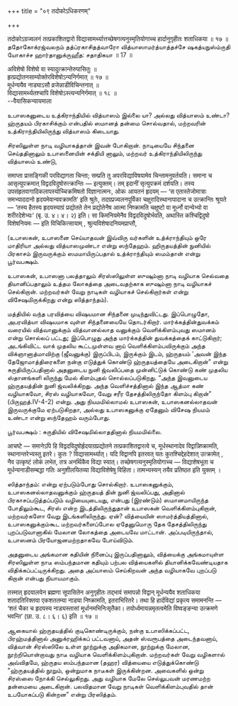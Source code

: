+++
title = "०९ तदोकोऽधिकरणम्"

+++

तदोकोऽग्रज्वलनं तत्प्रकाशितद्वारो
विद्यासामर्थ्यात्तच्छेषगत्यनुस्मृतियोगाच्च हार्दानुगृहीतः शताधिकया ॥ १७
॥  
ததோகோக்ரஜ்வலநம் தத்ப்ரகாசிதத்வாரோ வித்யாஸாமர்த்யாத்தச்சே ஷகத்யநுஸ்ம்ருதி
யோகாச்ச ஹார்தானுக்ருஹீத: சதாதிகயா ॥ 17 ॥

अविशेषो विशेषो वा स्यादुत्क्रान्तेरुपासितुः ॥  
हृत्प्रद्योतनसाम्योक्तेरविशेषोऽन्यनिर्गमात् ॥ १७ ॥  
मूर्धन्ययैव नाड्याऽसौ व्रजेन्नाडीविचिन्तनात् ॥  
विद्यासामर्थ्यतश्चापि विशेषोऽस्त्यन्यनिर्गमात् ॥ १८ ॥  
--वैयासिकन्यायमाला

உபாஸகனுடைய உத்கிராந்தியில் வித்யாஸம் இல்லை யா? அல்லது வித்யாஸம் உண்டா?
ஹ்ருதயம் பிரகாசிக்கும் என்பதில் ஸமானத் தன்மை சொல்வதால், மற்றவரின்
உத்கிராந்தியிலிருந்து வித்யாஸம் கிடையாது.

சிரஸிலுள்ள நாடி வழியாகத்தான் இவன் போகிறான். நாடியையே சிந்தனை
செய்ததினாலும் உபாஸனையின் சக்தியி னாலும், மற்றவர் உத்கிராந்தியிலிருந்து
வித்யாஸம் உண்டு,

समाप्ता प्रासङ्गिकी परविद्यागता चिन्ता; सम्प्रति तु अपरविद्याविषयामेव
चिन्तामनुवर्तयति। समाना च आसृत्युपक्रमात् विद्वदविदुषोरुत्क्रान्तिः —
इत्युक्तम्। तम् इदानीं सृत्युपक्रमं दर्शयति। तस्य
उपसंहृतवागादिकलापस्योच्चिक्रमिषतो विज्ञानात्मनः, ओकः आयतनं हृदयम् — ‘स
एतास्तेजोमात्राः समभ्याददानो हृदयमेवान्ववक्रामति’ इति श्रुतेः,
तदग्रप्रज्वलनपूर्विका चक्षुरादिस्थानापादाना च उत्क्रान्तिः श्रूयते —
‘तस्य हैतस्य हृदयस्याग्रं प्रद्योतते तेन प्रद्योतेनैष आत्मा निष्क्रामति
चक्षुष्टो वा मूर्ध्नो वान्येभ्यो वा शरीरदेशेभ्यः’ (बृ. उ. ४। ४। २)
इति। सा किमनियमेनैव विद्वदविदुषोर्भवति, अथास्ति कश्चिद्विदुषो
विशेषनियमः — इति विचिकित्सायाम् , श्रुत्यविशेषादनियमप्राप्तौ,

(உபாஸகன், உபாஸனை செய்யாதவன் இவ்விரு வர்களின் உத்க்ராந்தியும் ஒரே
மாதிரியா அல்லது வித்யாஸமுண்டா என்று ஸந்தேஹம். ஹிருதயத்தின் நுனியில்
பிரகாசம் இருவருக்கும் ஸமமாயிருப்பதால் உத்க்ராந்தியும் ஸமம்தான் என்று
பூர்வபக்ஷம்.

உபாஸகன், உபாஸனா பலத்தாலும் சிரஸ்ஸிலுள்ள ஸுஷும்னா நாடி வழியாக செல்வதை
தியானிப்பதாலும் உத்தம லோகத்தை அடைவதற்காக ஸுஷும்னா நாடி வழியாகச்
செல்கிறான். மற்றவர்கள் வேறு நாடிகள் வழியாகச் செல்கிறார்கள் என்று
விசேஷமிருக்கிறது என்று ஸித்தாந்தம்).

மத்தியில் வந்த பரவித்யை விஷயமான சிந்தனை முடிந்துவிட்டது. இப்பொழுதோ,
அபரவித்யா விஷயமாக வுள்ள சிந்தனையையே தொடர்கிறார். மார்க்கத்தின்துவக்கம்
வரையில் வித்வானுக்கும் வித்வானல்லாத வனுக்கும் வெளிக்கிளம்புவது ஸமானம்
என்று சொல்லப் பட்டது; இப்பொழுது அந்த மார்க்கத்தின் துவக்கத்தைக்
காட்டுகிறார்; அடங்கிவிட்ட வாக் முதலிய கூட்டமுள்ளவ னாய்
வெளிக்கிளம்பவிருக்கும் அந்த விக்ஞானாத்மாவிற்கு (ஜீவனுக்கு) இருப்பிடம்,
இருக்கும் இடம், ஹ்ருதயம் 'அவன் இந்த தேஜோமாத்திரைகளை நன்கு எடுத்துக்
கொண்டு ஹ்ருதயத்தையே அடைகிறான்” என்று சுருதியிருப்பதினால் அதனுடைய நுனி
ஜ்வலிப்பதை முன்னிட்டுக் கொண்டு கண் முதலிய ஸ்தானங்களி லிருந்து மேல்
கிளம்புதல் சொல்லப்படுகிறது. “அந்த இவனுடைய ஹ்ருதயத்தின் நுனி
ஜ்வலிக்கிறது. அந்த வெளிச்சத்தினால் இந்த ஆத்மா கண் வழியாகவோ, சிரஸ்
வழியாகவோ, வேறு சரீர தேசத்திலிருந்தோ கிளம்பு கிறான்” (பிருஹத்.IV-4-2)
என்று. அது நியமமில்லாமல் உபாஸகன், உபாஸகனல்லாதவன் இருவருக்குமே
ஏற்படுகிறதா, அல்லது உபாஸகனுக்கு ஏதேனும் விசேஷ நியமம் உண்டா என்று
ஸந்தேஹம் வரும்போது.

பூர்வபக்ஷம் : சுருதியில் விசேஷமில்லாததினால் நியமமில்லை.

आचष्टे — समानेऽपि हि विद्वदविदुषोर्हृदयाग्रप्रद्योतने
तत्प्रकाशितद्वारत्वे च, मूर्धस्थानादेव विद्वान्निष्क्रामति,
स्थानान्तरेभ्यस्तु इतरे। कुतः ? विद्यासामर्थ्यात्। यदि विद्वानपि
इतरवत् यतः कुतश्चिद्देहदेशात् उत्क्रामेत् , नैव उत्कृष्टं लोकं लभेत,
तत्र अनर्थिकैव विद्या स्यात्। तच्छेषगत्यनुस्मृतियोगाच्च — विद्याशेषभूता
च मूर्धन्यनाडीसम्बद्धा गतिः अनुशीलयितव्या विद्याविशेषेषु विहिता।
तामभ्यस्यन् तयैव प्रतिष्ठत इति युक्तम् ।

ஸித்தாந்தம்: என்று ஏற்படும்போது சொல்கிறார். உபாஸகனுக்கும்,
உபாஸகனல்லாதவனுக்கும் ஹ்ருதயத் தின் நுனி ஜ்வலிப்பது, அதினால்
பிரகாசப்படுத்தப்படும் வழியையுடையது, என்பது (இரண்டும்) ஸமானமாயிருந்த
போதிலும்கூட, சிரஸ் என்ற இடத்திலிருந்துதான் உபாஸகன் வெளிக்கிளம்புகிறான்,
மற்றவர்களோ வேறு இடங்களிலிருந்து. ஏன்? வித்யையின் ஸாமர்த்தியத்தினால்,
உபாஸகனுக்கும்கூட மற்றவர்களைப்போல ஏதேனுமொரு தேக தேசத்திலிருந்து
புறப்படுவானாகில் மேலான லோகத்தை அடையவே மாட்டான். அப்படியிருந்தால்,
உபாஸனம் பிரயோஜனமற்றதாகவே போய்விடும்.

அதனுடைய அங்கமான கதியின் நினைப்பு இருப்பதினாலும், வித்யைக்கு அங்கமாயுள்ள
சிரஸிலுள்ள நாடீ ஸம்பந்தமான கதியும் பற்பல வித்யைகளில் தியானிக்கவேண்டியதாக
விதிக்கப்பட்டிருக்கிறது. அதை அப்யாஸம் செய்கிறவன் அந்த வழியாகவே புறப்படு
கிறான் என்பது நியாயமாகும்.

तस्मात् हृदयालयेन ब्रह्मणा सूपासितेन अनुगृहीतः तद्भावं समापन्नो विद्वान्
मूर्धन्ययैव शताधिकया शतादतिरिक्तया एकशततम्या नाड्या निष्क्रामति,
इतराभिरितरे। तथा हि हार्दविद्यां प्रकृत्य समामनन्ति — ‘शतं चैका च
हृदयस्य नाड्यस्तासां मूर्धानमभिनिःसृतैका। तयोर्ध्वमायन्नमृतत्वमेति
विष्वङ्ङन्या उत्क्रमणे भवन्ति’ (छा. उ. ८। ६। ६) इति ॥ १७ ॥

ஆகையால் ஹ்ருதயத்தில் குடிகொண்டிருக்கும், நன்கு உபாஸிக்கப்பட்ட,
பிரஹ்மத்தினால் அனுக்ரஹிக்கப் பட்டவனாய், அதன் ஸ்வரூபத்தை அடைந்தவனாய்,
வித்வான் சிரஸ்ஸிலே உள்ள நூற்றுக்கு அதிகமான, நூற்றுக்கு மேலான,
நூற்றியொன்றாவது நாடீ வழியாக வெளிக்கிளம்புகிறான். மற்றவர்கள் வேறு
வழிகளால் அவ்விதமே, ஹ்ருதய ஸம்பந்தமான (தஹர) வித்யையை எடுத்துக்கொண்டு
"ஹ்ருதயத்தில் நூறும், ஒன்றுமாக நாடீகள் இருக்கின்றன. அவைகளில் ஒன்று
சிரஸ்ஸை நோக்கி செல்லுகிறது. அது வழியாக மேலே செல்லுபவன் மரணமற்ற தன்மையை
அடைகிறான். பலவிதமான வேறு நாடிகள் வெளிக்கிளம்புவதில் தான் உபயோகப்படு
கின்றன” என்று பிரஸித்தம்.
